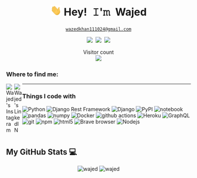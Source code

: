 <!-- Title -->
<h1 align="center" title="...and I'm happy to see you here :)"><img src="https://raw.githubusercontent.com/ABSphreak/ABSphreak/master/gifs/Hi.gif" width="30px"> Hey! 𝙸'𝚖 Wajed</h1>

<!-- Contact and keys -->
<p align="center">
<a href="mailto:wazedkhan111024@gmail.com" title="Email Address"><code>wazedkhan111024@gmail.com</code></a>
</p>

<!-- Socials -->
<p align="center">
   <kbd>
  <a href="https://stackoverflow.com/users/11510952/tintin" title="StackOverflow - Wajed(Tintin)"><img src="https://img.shields.io/badge/-Wajed(Tintin)-f48225?style=flat&logo=Stackoverflow&logoColor=white" /></a>
  <a href="https://www.linkedin.com/in/abdul-wajed-khan-138134209/" title="LinkedIn - Abdul Wajed Khan"><img src="https://img.shields.io/badge/-Abdul Wajed Khan-0072b1?style=flat&logo=Linkedin&logoColor=white" /></a>
  <a href="https://www.instagram.com/wazed221b/" title="LinkedIn - Abdul Wajed Khan"><img src="https://img.shields.io/badge/-Abdul Wajed Khan-CA106D?style=flat&logo=instagram&logoColor=pink" /></a>

  </kbd>
</p>




<p align="center"> 
  Visitor count<br>
  <img src="https://profile-counter.glitch.me/WazedKhan/count.svg" />
</p>

### Where to find me: 
<a href="https://www.instagram.com/wazed221b/">
  <img align="left" alt="Wajed's Instagram" width="22px" src="https://raw.githubusercontent.com/hussainweb/hussainweb/main/icons/instagram.png" />
</a>

<a href="https://www.linkedin.com/in/abdul-wajed-khan-138134209/">
  <img align="left" alt="Wajed's LinkedIN" width="22px" src="https://raw.githubusercontent.com/peterthehan/peterthehan/master/assets/linkedin.svg" />
</a>

---

<h3>Things I code with</h3>
<p>
  <img alt="Python" src="https://img.shields.io/pypi/pyversions/4?color=%23808080&label=Python&logo=Python&style=flat-square" />
  <img alt="Django Rest Framework" src="https://img.shields.io/pypi/v/djangorestframework?color=%230418&label=Django Rest Framework&logo=djangorestframework&logoColor=red&style=flat-square" />
  <img alt="Django" src="https://img.shields.io/pypi/v/django?color=%230418&label=Django&logo=django&logoColor=green&style=flat-square" />
  <img alt="PyPI" src="https://img.shields.io/pypi/v/pytest?    color=white&label=Pytest&logo=https%3A%2F%2Fdocs.pytest.org%2Fen%2F7.2.x%2F_static%2Fpytest_logo_curves.svg&style=flat-square">
  <img alt="notebook" src="https://img.shields.io/pypi/v/jupyter?label=Jupyter%20Notebook&logo=jupyter&style=flat-square" />
  <img alt="pandas" src="https://img.shields.io/pypi/v/pandas?color=%2304184d&label=Pandas&logo=pandas&style=flat-square" />
  <img alt="numpy" src="https://img.shields.io/pypi/v/numpy?color=%23012326&label=NumPy&logo=numpy&style=flat-square" />
  <img alt="Docker" src="https://img.shields.io/badge/-Docker-46a2f1?style=flat-square&logo=docker&logoColor=white" />
  <img alt="github actions" src="https://img.shields.io/badge/-Github_Actions-2088FF?style=flat-square&logo=github-actions&logoColor=white" />
  <img alt="Heroku" src="https://img.shields.io/badge/-Heroku-430098?style=flat-square&logo=heroku&logoColor=white" />
  <img alt="GraphQL" src="https://img.shields.io/badge/-GraphQL-E10098?style=flat-square&logo=graphql&logoColor=white" />
  <img alt="git" src="https://img.shields.io/badge/-Git-F05032?style=flat-square&logo=git&logoColor=white" />
  <img alt="npm" src="https://img.shields.io/badge/-NPM-CB3837?style=flat-square&logo=npm&logoColor=white" />
  <img alt="html5" src="https://img.shields.io/badge/-HTML5-E34F26?style=flat-square&logo=html5&logoColor=white" />
  <img alt="Brave browser" src="https://img.shields.io/badge/-Brave_Browser-FB542B?style=flat-square&logo=brave&logoColor=white" />
  <img alt="Nodejs" src="https://img.shields.io/badge/-Nodejs-43853d?style=flat-square&logo=Node.js&logoColor=white" />
</p>

<br/>

## My GitHub Stats 💻

<p align="center"> <img src="https://github-readme-stats.vercel.app/api?username=wazedkhan&show_icons=true&theme=gotham" alt="wajed" /> 
<img src="https://github-readme-stats.vercel.app/api/top-langs/?username=wazedkhan&hide=java,html,css&theme=dracula" alt="wajed" /> </P>
